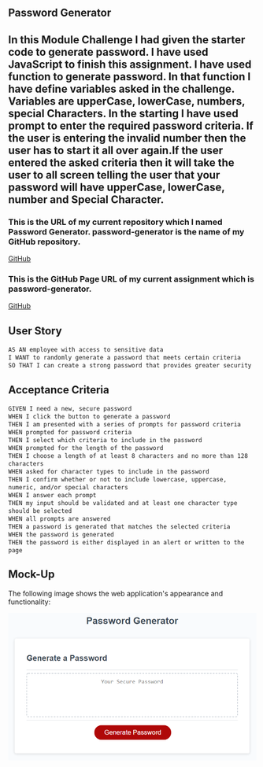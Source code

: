 ## Password Generator

## In this Module Challenge I had given the starter code to generate password. I have used JavaScript to finish this assignment. I have used function to generate password. In that function I have define variables asked in the challenge. Variables are upperCase, lowerCase, numbers, special Characters. In the starting I have used prompt to enter the required password criteria. If the user is entering the invalid number then the user has to start it all over again.If the user entered the asked criteria then it will take the user to all screen telling the user that your password will have upperCase, lowerCase, number and Special Character.

### This is the URL of my current repository which I named Password Generator. password-generator is the name of my GitHub repository.
[GitHub](https://github.com/jaya4ever/password-generator "GitHub Repository")

### This is the GitHub Page URL of my current assignment which is password-generator.
[GitHub](https://jaya4ever.github.io/password-generator/  "GitHub Page")



## User Story

```
AS AN employee with access to sensitive data
I WANT to randomly generate a password that meets certain criteria
SO THAT I can create a strong password that provides greater security
```

## Acceptance Criteria

```
GIVEN I need a new, secure password
WHEN I click the button to generate a password
THEN I am presented with a series of prompts for password criteria
WHEN prompted for password criteria
THEN I select which criteria to include in the password
WHEN prompted for the length of the password
THEN I choose a length of at least 8 characters and no more than 128 characters
WHEN asked for character types to include in the password
THEN I confirm whether or not to include lowercase, uppercase, numeric, and/or special characters
WHEN I answer each prompt
THEN my input should be validated and at least one character type should be selected
WHEN all prompts are answered
THEN a password is generated that matches the selected criteria
WHEN the password is generated
THEN the password is either displayed in an alert or written to the page
```

## Mock-Up

The following image shows the web application's appearance and functionality:

![The Password Generator application displays a red button to "Generate Password".](./Assets/03-javascript-homework-demo.png)

